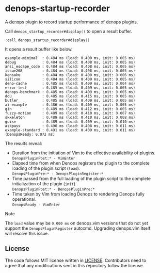# denops-startup-recorder

A [denops][denops] plugin to record startup performance of denops plugins.

[denops]: https://github.com/vim-denops/denops.vim

Call `denops_startup_recorder#display()` to open a result buffer.

```
:call denops_startup_recorder#display()
```

It opens a result buffer like below.

```
example-minimal  : 0.484 ms (load: 0.408 ms, init: 0.005 ms)
debug            : 0.484 ms (load: 0.408 ms, init: 0.005 ms)
ansi_escape_code : 0.484 ms (load: 0.408 ms, init: 0.005 ms)
issue268         : 0.484 ms (load: 0.408 ms, init: 0.005 ms)
kensaku          : 0.484 ms (load: 0.408 ms, init: 0.006 ms)
silicon          : 0.484 ms (load: 0.409 ms, init: 0.005 ms)
deno-cache       : 0.485 ms (load: 0.409 ms, init: 0.004 ms)
error-test       : 0.485 ms (load: 0.409 ms, init: 0.005 ms)
denops-benchmark : 0.485 ms (load: 0.409 ms, init: 0.005 ms)
ddu              : 0.485 ms (load: 0.415 ms, init: 0.005 ms)
butler           : 0.485 ms (load: 0.409 ms, init: 0.005 ms)
ai-example       : 0.486 ms (load: 0.409 ms, init: 0.005 ms)
gin              : 0.489 ms (load: 0.412 ms, init: 0.005 ms)
fuzzy-motion     : 0.489 ms (load: 0.410 ms, init: 0.007 ms)
skkeleton        : 0.489 ms (load: 0.410 ms, init: 0.008 ms)
guise            : 0.489 ms (load: 0.409 ms, init: 0.010 ms)
askpass          : 0.490 ms (load: 0.408 ms, init: 0.011 ms)
example-standard : 0.491 ms (load: 0.409 ms, init: 0.011 ms)
(DenopsReady: 0.072 ms)
```

The results reveal:

- Duration from the initiation of Vim to the effective availability of plugins.<br>`DenopsPluginPost:* - VimEnter`
- Elapsed time from when Denops registers the plugin to the complete loading of the plugin script (`load`).<br>`DenopsPluginPre:* - DenopsPluginRegister:*`
- Time passed from the full loading of the plugin script to the complete initialization of the plugin (`init`).<br>`DenopsPluginPost:* - DenopsPluginPre:*`
- Time taken by Vim from loading Denops to rendering Denops fully operational.<br>`DenopsReady - VimEnter`

> [!NOTE]
> The `load` value may be `0.000 ms` on denops.vim versions that do not yet support the `DenopsPluginRegister` autocmd.
> Upgrading denops.vim itself will resolve this issue.

## License

The code follows MIT license written in [LICENSE](./LICENSE). Contributors need
to agree that any modifications sent in this repository follow the license.
